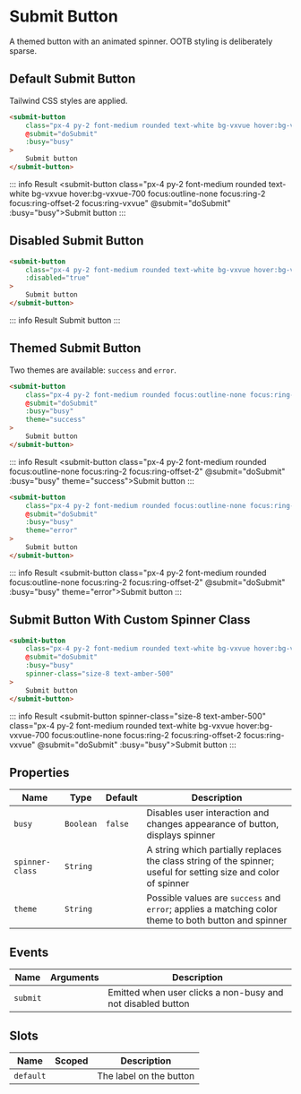 <script setup>
    import SubmitButton from "../src/components/submit-button.vue"
    import { ref } from "vue"
    const busy = ref(false)
    const doSubmit = () => { busy.value = true; setTimeout(() => busy.value = false, 3000) }
</script>

# Submit Button

A themed button with an animated spinner. OOTB styling is deliberately sparse.

## Default Submit Button
Tailwind CSS styles are applied.
```html
<submit-button
    class="px-4 py-2 font-medium rounded text-white bg-vxvue hover:bg-vxvue-700 focus:outline-none focus:ring-2 focus:ring-offset-2 focus:ring-vxvue"
    @submit="doSubmit"
    :busy="busy"
>
    Submit button
</submit-button>
```
::: info Result
<submit-button class="px-4 py-2 font-medium rounded text-white bg-vxvue hover:bg-vxvue-700 focus:outline-none focus:ring-2 focus:ring-offset-2 focus:ring-vxvue" @submit="doSubmit" :busy="busy">Submit button</submit-button>
:::

## Disabled Submit Button
```html
<submit-button
    class="px-4 py-2 font-medium rounded text-white bg-vxvue hover:bg-vxvue-700 focus:outline-none focus:ring-2 focus:ring-offset-2 focus:ring-vxvue"
    :disabled="true"
>
    Submit button
</submit-button>
```
::: info Result
<submit-button :disabled="true" class="px-4 py-2 font-medium rounded text-white bg-vxvue hover:bg-vxvue-700 focus:outline-none focus:ring-2 focus:ring-offset-2 focus:ring-vxvue">Submit button</submit-button>
:::
## Themed Submit Button
Two themes are available: `success` and `error`.

```html
<submit-button
    class="px-4 py-2 font-medium rounded focus:outline-none focus:ring-2 focus:ring-offset-2"
    @submit="doSubmit"
    :busy="busy"
    theme="success"
>
    Submit button
</submit-button>
```
::: info Result
<submit-button class="px-4 py-2 font-medium rounded focus:outline-none focus:ring-2 focus:ring-offset-2" @submit="doSubmit" :busy="busy" theme="success">Submit button</submit-button>
:::

```html
<submit-button
    class="px-4 py-2 font-medium rounded focus:outline-none focus:ring-2 focus:ring-offset-2"
    @submit="doSubmit"
    :busy="busy"
    theme="error"
>
    Submit button
</submit-button>
```
::: info Result
<submit-button class="px-4 py-2 font-medium rounded focus:outline-none focus:ring-2 focus:ring-offset-2" @submit="doSubmit" :busy="busy" theme="error">Submit button</submit-button>
:::

## Submit Button With Custom Spinner Class
```html
<submit-button
    class="px-4 py-2 font-medium rounded text-white bg-vxvue hover:bg-vxvue-700 focus:outline-none focus:ring-2 focus:ring-offset-2 focus:ring-vxvue"
    @submit="doSubmit"
    :busy="busy"
    spinner-class="size-8 text-amber-500"
>
    Submit button
</submit-button>
```
::: info Result
<submit-button spinner-class="size-8 text-amber-500" class="px-4 py-2 font-medium rounded text-white bg-vxvue hover:bg-vxvue-700 focus:outline-none focus:ring-2 focus:ring-offset-2 focus:ring-vxvue" @submit="doSubmit" :busy="busy">Submit button</submit-button>
:::

## Properties
| Name            | Type      | Default | Description                                                                                                     |
|-----------------|-----------|---------|-----------------------------------------------------------------------------------------------------------------|
| `busy`          | `Boolean` | `false` | Disables user interaction and changes appearance of button, displays spinner                                    |
| `spinner-class` | `String`  |         | A string which partially replaces the class string of the spinner; useful for setting size and color of spinner |
| `theme`         | `String`  |         | Possible values are `success` and `error`; applies a matching color theme to both button and spinner            |

## Events
| Name     | Arguments | Description                                                 |
|----------|-----------|-------------------------------------------------------------|
| `submit` |           | Emitted when user clicks a non-busy and not disabled button |

## Slots
| Name      | Scoped | Description             |
|-----------|--------|-------------------------|
| `default` |        | The label on the button |
